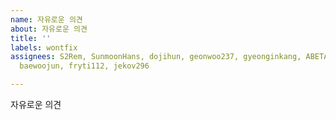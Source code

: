 ```yaml
---
name: 자유로운 의견
about: 자유로운 의견
title: ''
labels: wontfix
assignees: S2Rem, SunmoonHans, dojihun, geonwoo237, gyeonginkang, ABETAKANOBU, Twlen,
  baewoojun, fryti112, jekov296

---
```


자유로운 의견
